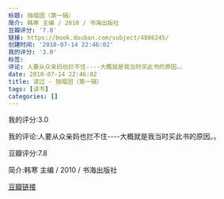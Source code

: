 ```yaml
---
标题: 独唱团（第一辑）
简介: 韩寒 主编 / 2010 / 书海出版社
豆瓣评分: '7.8'
链接: https://book.douban.com/subject/4886245/
创建时间: '2010-07-14 22:46:02'
我的评分: '3.0'
标签:
评论: 人要从众亲妈也拦不住----大概就是我当时买此书的原因。。
date: 2010-07-14 22:46:02
title: 读过 - 独唱团（第一辑）
tags: [读书]
categories: []
---
```


我的评分:3.0

我的评论:人要从众亲妈也拦不住----大概就是我当时买此书的原因。。

豆瓣评分:7.8

简介:韩寒 主编 / 2010 / 书海出版社

[豆瓣链接](https://book.douban.com/subject/4886245/)

